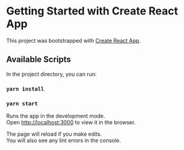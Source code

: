 # Getting Started with Create React App



This project was bootstrapped with [Create React App](https://github.com/facebook/create-react-app).

## Available Scripts

In the project directory, you can run:
### `yarn install`
### `yarn start`

Runs the app in the development mode.\
Open [http://localhost:3000](http://localhost:3000) to view it in the browser.

The page will reload if you make edits.\
You will also see any lint errors in the console.
